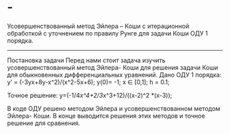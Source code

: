 # -
Усовершенствованный метод Эйлера – Коши с итерационной обработкой с уточнением по правилу Рунге для задачи Коши ОДУ 1 порядка.
_________________________________________________________________________________________________________________________________
Постановка задачи
Перед нами стоит задача изучить усовершенствованный метод Эйлера- Коши для решения задачи Коши для обыкновенных дифференциальных уравнений. 
Дано ОДУ 1 порядка:
y’ = (-3yx+8y-x^2)/(x^2-5x+6); 
y(0)= -1;
x ∈ [0,1];
h = 0.1;

Точное решение: y=(-1/4*x^4+2/3*x^3+12)/((x-2)^2 *(x-3));

В коде ОДУ решено методом Эйлера и усовершенствованном методом Эйлера- Коши.
В конце выводится решения этих методов и точное решение для сравнения.
